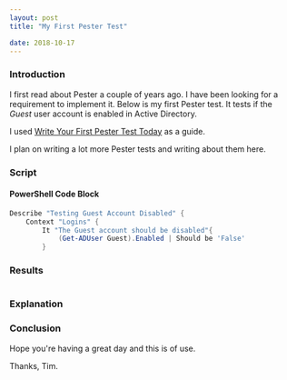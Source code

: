 ```yaml
---
layout: post
title: "My First Pester Test"

date: 2018-10-17
---
```

### Introduction
I first read about Pester a couple of years ago. I have been looking for a requirement to implement it. Below is my first Pester test. It tests if the *Guest* user account is enabled in Active Directory.

I used [Write Your First Pester Test Today](https://sqldbawithabeard.com/2017/11/16/write-your-first-pester-test-today/) as a guide.

I plan on writing a lot more Pester tests and writing about them here.

### Script
#### PowerShell Code Block
```PowerShell
Describe "Testing Guest Account Disabled" {
    Context "Logins" {
        It "The Guest account should be disabled"{
            (Get-ADUser Guest).Enabled | Should be 'False'
        }
```

### Results
```PowerShell

```

### Explanation


### Conclusion

Hope you're having a great day and this is of use.

Thanks, Tim.

